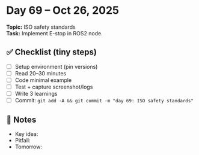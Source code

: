 # Day 69 – Oct 26, 2025
**Topic:** ISO safety standards  
**Task:** Implement E-stop in ROS2 node.

## ✅ Checklist (tiny steps)
- [ ] Setup environment (pin versions)
- [ ] Read 20–30 minutes
- [ ] Code minimal example
- [ ] Test + capture screenshot/logs
- [ ] Write 3 learnings
- [ ] Commit: `git add -A && git commit -m "day 69: ISO safety standards"`

## 📓 Notes
- Key idea:
- Pitfall:
- Tomorrow:
